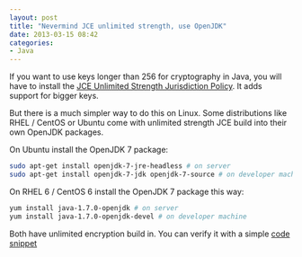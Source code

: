 ```yaml
---
layout: post
title: "Nevermind JCE unlimited strength, use OpenJDK"
date: 2013-03-15 08:42
categories:
- Java
---
```


If you want to use keys longer than 256 for cryptography in Java,
you will have to install the
[JCE Unlimited Strength Jurisdiction Policy](http://www.oracle.com/technetwork/java/javase/downloads/jce-7-download-432124.html).
It adds support for bigger keys.

But there is a much simpler way to do this on Linux. Some distributions
like RHEL / CentOS or Ubuntu come with unlimited strength JCE build into
their own OpenJDK packages.

On Ubuntu install the OpenJDK 7 package:

```sh
sudo apt-get install openjdk-7-jre-headless # on server
sudo apt-get install openjdk-7-jdk openjdk-7-source # on developer machine
```

On RHEL 6 / CentOS 6 install the OpenJDK 7 package this way:

```sh
yum install java-1.7.0-openjdk # on server
yum install java-1.7.0-openjdk-devel # on developer machine
```

Both have unlimited encryption build in. You can verify it with a simple
[code snippet](https://gist.github.com/jehrhardt/5167854)
